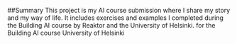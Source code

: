 ##Summary
This project is my AI course submission where I share my story and my way of life. It includes exercises and examples I completed during the Building AI course by Reaktor and the University of Helsinki. for the Building AI course University of Helsinki
